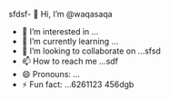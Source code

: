 sfdsf- 👋 Hi, I’m @waqasaqa
- 👀 I’m interested in ...
- 🌱 I’m currently learning ...
- 💞️ I’m looking to collaborate on ...sfsd
- 📫 How to reach me ...sdf
- 😄 Pronouns: ...
- ⚡ Fun fact: ...6261123
456dgb
<!---45asdsfd2212
waqasaqa/waqasaqa is a ✨ special ✨ repository because its `README.md` (this file) appears on your GitHub profile.lj3
You can click the Preview link to take a look at your changes.
--->
